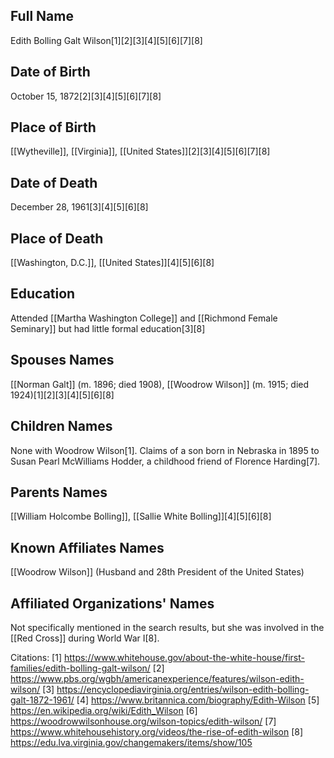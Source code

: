 ## Full Name
Edith Bolling Galt Wilson[1][2][3][4][5][6][7][8]

## Date of Birth
October 15, 1872[2][3][4][5][6][7][8]

## Place of Birth
[[Wytheville]], [[Virginia]], [[United States]][2][3][4][5][6][7][8]

## Date of Death
December 28, 1961[3][4][5][6][8]

## Place of Death
[[Washington, D.C.]], [[United States]][4][5][6][8]

## Education
Attended [[Martha Washington College]] and [[Richmond Female Seminary]] but had little formal education[3][8]

## Spouses Names
[[Norman Galt]] (m. 1896; died 1908),
[[Woodrow Wilson]] (m. 1915; died 1924)[1][2][3][4][5][6][8]

## Children Names
None with Woodrow Wilson[1]. Claims of a son born in Nebraska in 1895 to Susan Pearl McWilliams Hodder, a childhood friend of Florence Harding[7].

## Parents Names
[[William Holcombe Bolling]], [[Sallie White Bolling]][4][5][6][8]

## Known Affiliates Names
[[Woodrow Wilson]] (Husband and 28th President of the United States)

## Affiliated Organizations' Names
Not specifically mentioned in the search results, but she was involved in the [[Red Cross]] during World War I[8].

Citations:
[1] https://www.whitehouse.gov/about-the-white-house/first-families/edith-bolling-galt-wilson/
[2] https://www.pbs.org/wgbh/americanexperience/features/wilson-edith-wilson/
[3] https://encyclopediavirginia.org/entries/wilson-edith-bolling-galt-1872-1961/
[4] https://www.britannica.com/biography/Edith-Wilson
[5] https://en.wikipedia.org/wiki/Edith_Wilson
[6] https://woodrowwilsonhouse.org/wilson-topics/edith-wilson/
[7] https://www.whitehousehistory.org/videos/the-rise-of-edith-wilson
[8] https://edu.lva.virginia.gov/changemakers/items/show/105